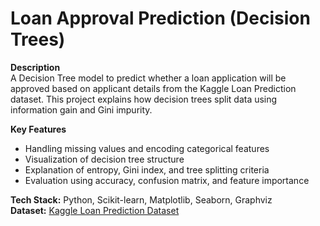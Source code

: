 # Loan Approval Prediction (Decision Trees)

**Description**  
A Decision Tree model to predict whether a loan application will be approved based on applicant details from the Kaggle Loan Prediction dataset. This project explains how decision trees split data using information gain and Gini impurity.

**Key Features**
- Handling missing values and encoding categorical features  
- Visualization of decision tree structure  
- Explanation of entropy, Gini index, and tree splitting criteria  
- Evaluation using accuracy, confusion matrix, and feature importance  

**Tech Stack:** Python, Scikit-learn, Matplotlib, Seaborn, Graphviz  
**Dataset:** [Kaggle Loan Prediction Dataset](https://www.kaggle.com/datasets/ninzaami/loan-predication)

